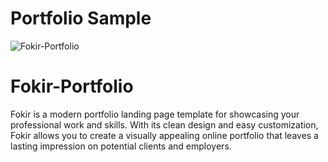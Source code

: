 # Portfolio Sample
![Fokir-Portfolio](https://images2.imgbox.com/98/f3/kbufzaRk_o.png)



# Fokir-Portfolio
Fokir is a modern portfolio landing page template for showcasing your professional work and skills. With its clean design and easy customization, Fokir allows you to create a visually appealing online portfolio that leaves a lasting impression on potential clients and employers.
